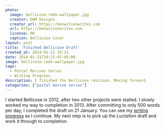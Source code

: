 ```yaml
---
photo:
  image: bellicose-redo-wallpaper.jpg
  creator: DHM Designs
  creator_url: https://benwilsonwrites.com
  url: https://benwilsonwrites.com
  license: RR
  caption: Bellicose Cover
layout: post
title: 'Finished Bellicose Draft'
created_at: 2014-01-21 19:21
date: 2014-01-21T19:21:07-05:00
image: bellicose-redo-wallpaper.jpg
tags:
  - Postal Marines Series
  - Writing Progress
description: I finished the Bellicose revision. Moving forward.
categories: ["postal marine series"]
---
```


I started Bellicose in 2012, after two other projects were stalled. I slowly worked my way to completion in 2013. After committing to only 500 words per day, I completed the draft on 21 January. You can see my [writing progress](#) as I continue. My next step is to pick up the *Luctation* draft and work it through to completion.
